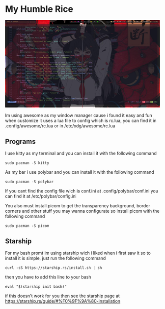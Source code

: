 # My Humble Rice

![plot](./desk.jpg)

Im using awesome as my window manager cause i found it easy and fun when customize it uses a lua file to config which is rc.lua, you can find it in .config/awesome/rc.lua or in /etc/xdg/awesome/rc.lua

## Programs

I use kitty as my terminal and you can install it with the following command
~~~
sudo pacman -S kitty
~~~
As my bar i use polybar and you can install it with the following command
~~~
sudo pacman -S polybar
~~~
If you cant find the config file wich is conf.ini at .config/polybar/conf.ini you can find it at /etc/polybar/config.ini

You also must install picom to get the transparency background, border corners and other stuff you may wanna configurate so install picom with the following command
~~~
sudo pacman -S picom
~~~

## Starship

For my bash promt im using starship wich i liked when i first saw it so to install it is simple, just run the following command
~~~
curl -sS https://starship.rs/install.sh | sh
~~~

then you have to add this line to your bash 
~~~
eval "$(starship init bash)"
~~~

if this doesn't work for you then see the starship page at https://starship.rs/guide/#%F0%9F%9A%80-installation
